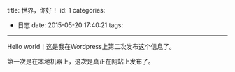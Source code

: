 title: 世界，你好！
id: 1
categories:
  - 日志
date: 2015-05-20 17:40:21
tags:
---

Hello world！这是我在Wordpress上第二次发布这个信息了。

第一次是在本地机器上，这次是真正在网站上发布了。